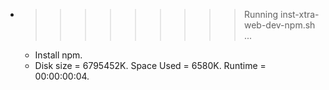* >>>>>>>>> Running inst-xtra-web-dev-npm.sh ...
  * Install npm.
  * Disk size = 6795452K. Space Used = 6580K. Runtime = 00:00:00:04.
